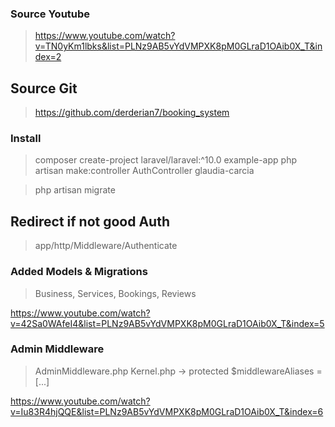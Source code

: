 ### Source Youtube

> https://www.youtube.com/watch?v=TN0yKm1lbks&list=PLNz9AB5vYdVMPXK8pM0GLraD1OAib0X_T&index=2

## Source Git

> https://github.com/derderian7/booking_system

### Install

> composer create-project laravel/laravel:^10.0 example-app
> php artisan make:controller AuthController
> glaudia-carcia

> php artisan migrate

## Redirect if not good Auth

> app/http/Middleware/Authenticate

### Added Models & Migrations

> Business, Services, Bookings, Reviews

https://www.youtube.com/watch?v=42Sa0WAfeI4&list=PLNz9AB5vYdVMPXK8pM0GLraD1OAib0X_T&index=5

### Admin Middleware

> AdminMiddleware.php
> Kernel.php -> protected $middlewareAliases = [...]

https://www.youtube.com/watch?v=Iu83R4hjQQE&list=PLNz9AB5vYdVMPXK8pM0GLraD1OAib0X_T&index=6
